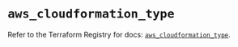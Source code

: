 # `aws_cloudformation_type`

Refer to the Terraform Registry for docs: [`aws_cloudformation_type`](https://registry.terraform.io/providers/hashicorp/aws/6.7.0/docs/resources/cloudformation_type).
